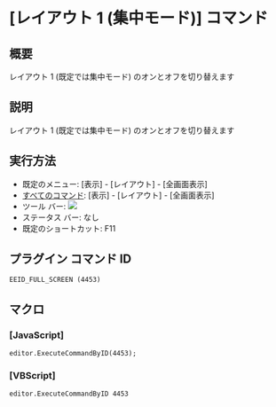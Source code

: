 # \[レイアウト 1 (集中モード)\] コマンド

## 概要

レイアウト 1 (既定では集中モード) のオンとオフを切り替えます

## 説明

レイアウト 1 (既定では集中モード) のオンとオフを切り替えます

## 実行方法

- 既定のメニュー: \[表示\] \- \[レイアウト\] \- \[全画面表示\]
- [すべてのコマンド](../../glossary/allcommands): \[表示\] \- \[レイアウト\] \- \[全画面表示\]
- ツール バー: ![](../../images/full_screen..png)
- ステータス バー: なし
- 既定のショートカット: F11

## プラグイン コマンド ID

```
EEID_FULL_SCREEN (4453)
```

## マクロ

### \[JavaScript\]

```
editor.ExecuteCommandByID(4453);
```

### \[VBScript\]

```
editor.ExecuteCommandByID 4453
```
